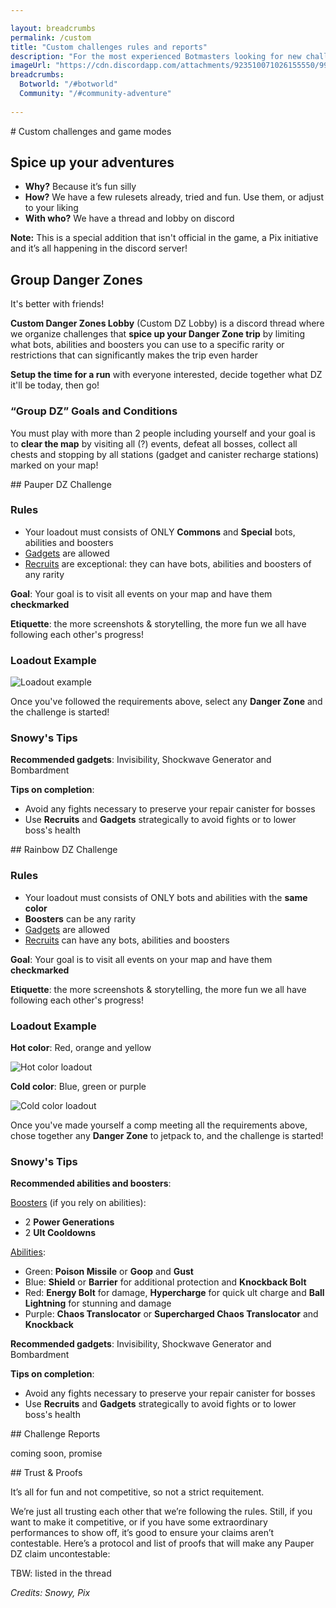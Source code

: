 ```yaml
---

layout: breadcrumbs
permalink: /custom
title: "Custom challenges rules and reports"
description: "For the most experienced Botmasters looking for new challenges and fresh experiences: come and try your skills with off-meta bots, spice up your game! Pauper comps, Rainbow comps, Group DZ runs..."
imageUrl: "https://cdn.discordapp.com/attachments/923510071026155550/995010415694184578/Screenshot_20220708-185542_Discord.jpg"
breadcrumbs:
  Botworld: "/#botworld"
  Community: "/#community-adventure"
  
---
```


<div markdown="1" class=" ghcms ghcms-intro">
# Custom challenges and game modes

## Spice up your adventures

- **Why?** Because it’s fun silly
- **How?** We have a few rulesets already, tried and fun. Use them, or adjust to your liking
- **With who?** We have a thread and lobby on discord

**Note:** This is a special addition that isn't official in the game, a Pix initiative and it’s all happening in the discord server!

</div>

<div markdown="1" class=" ghcms ghcms-group">

## Group Danger Zones

It's better with friends!

**Custom Danger Zones Lobby** (Custom DZ Lobby) is a discord thread where we organize challenges that **spice up your Danger Zone trip** by limiting what bots, abilities and boosters you can use to a specific rarity or restrictions that can significantly makes the trip even harder

**Setup the time for a run** with everyone interested, decide together what DZ it'll be today, then go!


### “Group DZ” Goals and Conditions

You must play with more than 2 people including yourself and your goal is to **clear the map** by visiting all (?) events, defeat all bosses, collect all chests and stopping by all stations (gadget and canister recharge stations) marked on your map!


</div>

<div markdown="1" class=" ghcms ghcms-pauper">
## Pauper DZ Challenge

### Rules

- Your loadout must consists of ONLY **Commons** and **Special** bots, abilities and boosters
- [Gadgets](</botpack#gadgets>) are allowed
- [Recruits](</recruits>) are exceptional: they can have bots, abilities and boosters of any rarity<br>

**Goal**: Your goal is to visit all events on your map and have them **checkmarked**

**Etiquette**: the more screenshots & storytelling, the more fun we all have following each other's progress!

### Loadout Example

![Loadout example](<https://media.discordapp.net/attachments/993917728773636116/994310115723321395/IMG_20220707_013313.jpg>)<br>

Once you've followed the requirements above, select any **Danger Zone** and the challenge is started!


### Snowy's Tips

**Recommended gadgets**: Invisibility, Shockwave Generator and Bombardment

**Tips on completion**:

- Avoid any fights necessary to preserve your repair canister for bosses
- Use **Recruits** and **Gadgets** strategically to avoid fights or to lower boss's health


</div>

<div markdown="1" class=" ghcms ghcms-rainbow">
## Rainbow DZ Challenge

### Rules

- Your loadout must consists of ONLY bots and abilities with the **same color**
- **Boosters** can be any rarity
- [Gadgets](</botpack#gadgets>) are allowed
- [Recruits](</recruits>) can have any bots, abilities and boosters

**Goal**: Your goal is to visit all events on your map and have them **checkmarked**

**Etiquette**: the more screenshots & storytelling, the more fun we all have following each other's progress!

### Loadout Example

**Hot color**: Red, orange and yellow<br>

![Hot color loadout](<https://media.discordapp.net/attachments/993917728773636116/994800279704842251/IMG_20220708_100030.jpg>)<br>

**Cold color**: Blue, green or purple<br>

![Cold color loadout](<https://media.discordapp.net/attachments/993917728773636116/994800285656567848/IMG_20220708_100051.jpg>)

Once you've made yourself a comp meeting all the requirements above, chose together any **Danger Zone** to jetpack to, and the challenge is started!


### Snowy's Tips

**Recommended abilities and boosters**:<br>

[Boosters](</botpack#boosters>) (if you rely on abilities):

- 2 **Power Generations**
- 2 **Ult Cooldowns**


[Abilities](</botpack#abilities>):

- Green: **Poison Missile** or **Goop** and **Gust**
- Blue: **Shield** or **Barrier** for additional protection and **Knockback Bolt**
- Red: **Energy Bolt** for damage, **Hypercharge** for quick ult charge and **Ball Lightning** for stunning and damage
- Purple: **Chaos Translocator** or **Supercharged Chaos Translocator** and **Knockback**


**Recommended gadgets**: Invisibility, Shockwave Generator and Bombardment

**Tips on completion**:

- Avoid any fights necessary to preserve your repair canister for bosses
- Use **Recruits** and **Gadgets** strategically to avoid fights or to lower boss's health


</div>

<div markdown="1" class=" ghcms ghcms-reports">
## Challenge Reports

coming soon, promise


</div>

<div markdown="1" class=" ghcms ghcms-extra">
## Trust & Proofs

It’s all for fun and not competitive, so not a strict requitement. 

We’re just all trusting each other that we’re following the rules. Still, if you want to make it competitive, or if you have some extraordinary performances to show off, it’s good to ensure your claims aren’t contestable. 
Here’s a protocol and list of proofs that will make any Pauper DZ claim uncontestable:


TBW: listed in the thread



*Credits: Snowy, Pix*


</div>

